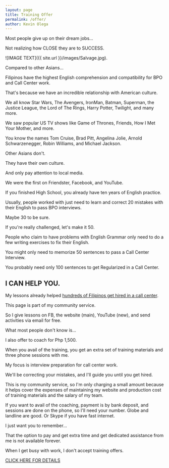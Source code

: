 ```yaml
---
layout: page
title: Training Offer
permalink: /offer/
author: Kevin Olega
---
```

Most people give up on their dream jobs... 

Not realizing how CLOSE they are to SUCCESS.

![IMAGE TEXT]({{ site.url }}/images/Salvage.jpg).

Compared to other Asians... 

Filipinos have the highest English comprehension and compatibility for BPO and Call Center work.

That's because we have an incredible relationship with American culture.

We all know Star Wars, The Avengers, IronMan, Batman, Superman, the Justice League, the Lord of The Rings, Harry Potter, Twilight, and many more.

We saw popular US TV shows like Game of Thrones, Friends, How I Met Your Mother, and more.

You know the names Tom Cruise, Brad Pitt, Angelina Jolie, Arnold Schwarzenegger, Robin Williams, and Michael Jackson.

Other Asians don't.

They have their own culture.

And only pay attention to local media.

We were the first on Friendster, Facebook, and YouTube.

If you finished High School, you already have ten years of English practice. 

Usually, people worked with just need to learn and correct 20 mistakes with their English to pass BPO interviews.

Maybe 30 to be sure.

If you're really challenged, let's make it 50.

People who claim to have problems with English Grammar only need to do a few writing exercises to fix their English.

You might only need to memorize 50 sentences to pass a Call Center Interview.

You probably need only 100 sentences to get Regularized in a Call Center.

## I CAN HELP YOU.

My lessons already helped [hundreds of Filipinos get hired in a call center](https://callcentertrainingtips.com/testimonials).

This page is part of my community service.

So I give lessons on FB, the website (main), YouTube (new), and send activities via email for free.

What most people don't know is...

I also offer to coach for Php 1,500.

When you avail of the training, you get an extra set of training materials and three phone sessions with me.

My focus is interview preparation for call center work.

We'll be correcting your mistakes, and I'll guide you until you get hired.

This is my community service, so I'm only charging a small amount because it helps cover the expenses of maintaining my website and production cost of training materials and the salary of my team.

If you want to avail of the coaching, payment is by bank deposit, and sessions are done on the phone, so I'll need your number. Globe and landline are good. Or Skype if you have fast internet.

I just want you to remember...

That the option to pay and get extra time and get dedicated assistance from me is not available forever.

When I get busy with work, I don't accept training offers.

[CLICK HERE FOR DETAILS](https://callcentertrainingtips.com/1500)